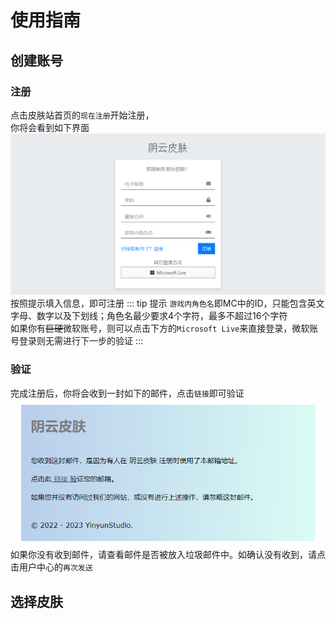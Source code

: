 # 使用指南
## 创建账号

### 注册
点击皮肤站首页的`现在注册`开始注册，</br>
你将会看到如下界面
![注册界面](./1.png)
按照提示填入信息，即可注册
::: tip 提示
`游戏内角色名`即MC中的ID，只能包含英文字母、数字以及下划线；角色名最少要求4个字符，最多不超过16个字符</br>
如果你有<s>巨硬</s>微软账号，则可以点击下方的`Microsoft Live`来直接登录，微软账号登录则无需进行下一步的验证
:::


### 验证
完成注册后，你将会收到一封如下的邮件，点击`链接`即可验证
![验证邮件](./2.png)
如果你没有收到邮件，请查看邮件是否被放入垃圾邮件中。如确认没有收到，请点击用户中心的`再次发送`


## 选择皮肤